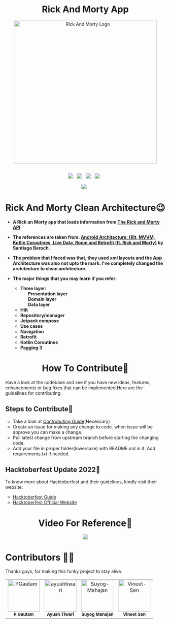 <h1 align ="center">Rick And Morty App</h1>
<div align = "center">
  <img src ="https://upload.wikimedia.org/wikipedia/commons/thumb/b/b1/Rick_and_Morty.svg/1200px-Rick_and_Morty.svg.png?20220319060844" alt = "Rick And Morty Logo"     width=450>
</div><br>
<p align="center">
  <a href="https://github.com/PGautam27/Morty_app/issues"><img src="https://img.shields.io/github/issues/PGautam27/Morty_app.svg?style=for-the-badge&logo=appveyor" /></a>&nbsp;&nbsp;
  <a href="https://github.com/PGautam27/Morty_app/fork"><img src="https://img.shields.io/github/forks/PGautam27/Morty_app.svg?style=for-the-badge&logo=appveyor" /></a>&nbsp;&nbsp;
  <a href="#"><img src="https://img.shields.io/github/stars/PGautam27/Morty_app.svg?style=for-the-badge&logo=appveyor" /></a>&nbsp;&nbsp;
  <a href="https://github.com/PGautam27/Morty_app/blob/master/LICENSE"><img src="https://img.shields.io/github/license/PGautam27/Morty_app.svg?style=for-the-badge&logo=appveyor" /></a>&nbsp;&nbsp;
</p>
<p align ="center"><a href="#"><img src="https://forthebadge.com/images/badges/built-for-android.svg"/></a>&nbsp;&nbsp;</p>
<h1 align ="center">Rick And Morty Clean Architecture😉</h1>
<ul> 
  <li> <p dir="auto"><b> A Rick an Morty app that loads information from <a href="https://rickandmortyapi.com/">The Rick and Morty API</a></li>
  <li> The references are taken from: <a href="https://itnext.io/android-architecture-hilt-mvvm-kotlin-coroutines-live-data-room-and-retrofit-ft-8b746cab4a06">Android Architecture: Hilt, MVVM, Kotlin Coroutines, Live Data, Room and Retrofit (ft. Rick and Morty)</a> by Santiago Beroch.</p></li>
  <li><p>The problem that I faced was that, they used xml layouts and the App Architecture was also not upto the mark. I've completely changed the architecture to clean architecture.</p></li>
  <li> <p>The major things that you may learn if you refer: </p>
        <ul>
            <li>Three layer:
                <ol>Presentation layer</ol>
                <ol>Domain layer</ol>
                <ol>Data layer</ol>
            </li>
            <li>Hilt</li>
            <li>Repository/manager</li>
            <li>Jetpack compose</li>
            <li>Use cases</li>
            <li>Navigation</li>
            <li>Retrofit</li>
            <li>Kotlin Coroutines</li>
            <li>Pagging 3</li>
        </ul></b>
        </li>
</ul>
        <h1 align = "center">How To Contribute🤔</h1>
        <p>Have a look at the codebase and see if you have new ideas, features, enhancements or bug fixes that can be implemented.Here are the guidelines for contributing.</p>
        <h2>Steps to Contribute📃</h2>
        <ul type = "circle">
            <li>Take a look at <a href="https://github.com/PGautam27/Morty_app/blob/master/CONTRIBUTING.md">Contrubuting Guide</a>(Necessary)</li>
            <li>Create an issue for making any change to code. when issue will be approve you can make a change.</li>
            <li>Pull latest change from upstream branch before starting the changing code.</li>
            <li>Add your file in proper folder(lowercase) with README.md in it. Add requirements.txt if needed.</li>
        </ul>
        <h2>Hacktoberfest Update 2022🎃</h2>
        <p>To know more about Hacktoberfest and their guidelines, kindly visit their website:</p>
        <ul type = "circle">
            <li><a href="https://github.com/PGautam27/Morty_app/blob/master/HACKTOBERFEST.md">Hacktoberfest Guide</a></li>
            <li><a href="https://hacktoberfest.com/">Hacktoberfest Official Website</a></li>
        </ul>
        <h1 align ="center">Video For Reference👀</h1>
        <p align="center">
        <img src="https://user-images.githubusercontent.com/92343715/194762657-ac7fd299-c4fb-47a5-a5f7-dee9e3f54467.gif"/></p>

# Contributors 💪😎 
Thanks guys, for making this funky project to stay alive.

<table>
  <tr>
    <td align="center">
      <a href="https://github.com/PGautam27">
        <img src="https://avatars.githubusercontent.com/u/92343715?s=96&v=4" width="100;" alt="PGautam"/>
        <br/>
        <sub><b>P Gautam</b></sub>
      </a>
    </td>
    <td align="center">
      <a href="https://github.com/ayushtiwari110">
        <img src="https://avatars.githubusercontent.com/u/84335414?v=4" width="100;" alt="ayushtiwari"/>
        <br/>
        <sub><b>Ayush Tiwari</b></sub>
      </a>
    </td>
    <td align="center">
      <a href="https://github.com/SuyogMahajan">
        <img src="https://avatars.githubusercontent.com/u/86179143?v=4" width="100;" alt="Suyog-Mahajan"/>
        <br/>
        <sub><b>Suyog Mahajan</b></sub>
      </a>
    </td>
    <td align="center">
      <a href="https://github.com/VSen910">
        <img src="https://avatars.githubusercontent.com/u/104011412?v=4" width="100;" alt="Vineet-Sen"/>
        <br/>
        <sub><b>Vineet Sen</b></sub>
      </a>
    </td>
  </tr>
</table>
